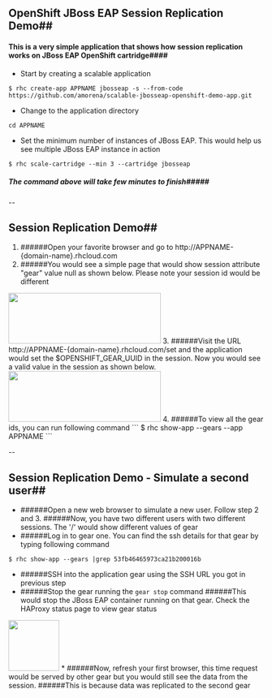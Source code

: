 ## OpenShift JBoss EAP Session Replication Demo##

#### This is a very simple application that shows how session replication works on JBoss EAP OpenShift cartridge####

* Start by creating a scalable application
```
$ rhc create-app APPNAME jbosseap -s --from-code https://github.com/amorena/scalable-jbosseap-openshift-demo-app.git
```

* Change to the application directory
```
cd APPNAME
```

* Set the minimum number of instances of JBoss EAP. This would help us see multiple JBoss EAP instance in action
```
$ rhc scale-cartridge --min 3 --cartridge jbosseap
```
##### The command above will take few minutes to finish#####

--

## Session Replication Demo##

1. ######Open your favorite browser and go to http://APPNAME-{domain-name}.rhcloud.com
2. ######You would see a simple page that would show session attribute "gear" value null as shown below. Please note your session id would be different
<img src="https://whyjava.files.wordpress.com/2014/08/screen-shot-2014-08-26-at-1-24-43-am.png" height="100" width="300">
3. ######Visit the URL http://APPNAME-{domain-name}.rhcloud.com/set and the application would set the $OPENSHIFT_GEAR_UUID in the session. Now you would see a valid value in the session as shown below.
<img src="https://whyjava.files.wordpress.com/2014/08/screen-shot-2014-08-26-at-1-30-24-am.png" height="100" width="300">
4. ######To view all the gear ids, you can run following command
```
$ rhc show-app --gears --app APPNAME
```

--
## Session Replication Demo - Simulate a second user##
* ######Open a new web browser to simulate a new user. Follow step 2 and 3. 
######Now, you have two different users with two different sessions. The '/' would show different values of gear
* ######Log in to gear one. You can find the ssh details for that gear by typing following command
```
$ rhc show-app --gears |grep 53fb46465973ca21b200016b
```
* ######SSH into the application gear using the SSH URL you got in previous step
* ######Stop the gear running the <code>gear stop</code> command
######This would stop the JBoss EAP container running on that gear. Check the HAProxy status page to view gear status
<img src="https://whyjava.files.wordpress.com/2014/08/screen-shot-2014-08-26-at-1-40-59-am.png" height="100">
* ######Now, refresh your first browser, this time request would be served by other gear but you would still see the data from the session.
######This is because data was replicated to the second gear
